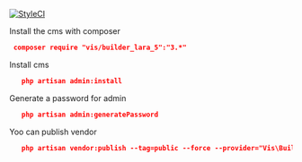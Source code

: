 
[![StyleCI](https://styleci.io/repos/55775729/shield?branch=master)](https://styleci.io/repos/55775729)

Install the cms with composer
```json
 composer require "vis/builder_lara_5":"3.*"
```

Install cms
```json
   php artisan admin:install
```

Generate a password for admin
```json
   php artisan admin:generatePassword
```

Yoo can publish vendor
```json   
   php artisan vendor:publish --tag=public --force --provider="Vis\Builder\BuilderServiceProvider"
```


